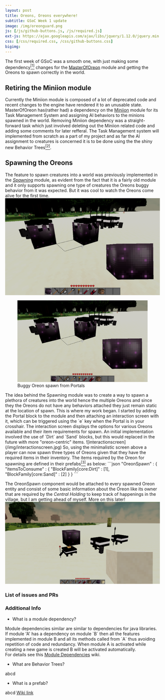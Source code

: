 ```yaml
---
layout: post
title: Oreons, Oreons everywhere!
subtitle: GSoC Week 1 update
image: /img/oreonguard.png
js: [/js/github-buttons.js, /js/required.js]
ext-js: https://ajax.googleapis.com/ajax/libs/jquery/1.12.0/jquery.min.js
css: [/css/required.css, /css/github-buttons.css]
bigimg:
---
```

The first week of GSoC was a smooth one, with just making some dependency<a href="#dependency"><sup>[1]</sup></a> changes for the [MasterOfOreon](https://github.com/Terasology/MasterOfOreon) module and getting the Oreons to spawn correctly in the world.
## Retiring the Miniion module
Currently the Miniion module is composed of a lot of deprecated code and recent changes to the engine have rendered it to an unusable state.
MasterOfOreon has(rather had) a dependency on the [Miniion](https://github.com/Terasology/Miniion) module for its Task Management System and
assigning AI behaviors to the minions spawned in the world. Removing Miniion dependency
was a straight-forward task which just involved deleting out the Miniion related code
and adding some comments for later refferal. The Task Management system will implemented
from scratch as a part of my project and as far the AI assignment to creatures is concerned
it is to be done using the the shiny new Behavior Trees<a href="#BTs"><sup>[2]</sup></a>.

## Spawning the Oreons
The feature to spawn creatures into a world was previously implemented in the
_[Spawning](https://github.com/Terasology/Spawning)_ module, as evident from the
fact that it is a fairly old module and it only supports spawning one type of creatures the Oreons buggy behavior from
it was expected. But it was cool to watch the Oreons come alive for the first time.
![spawning](/img/spawning.png)
<figure>
<img src="/img/spawning.png" alt="spawning">
<figcaption>Buggy Oreon spawn from Portals</figcaption>
</figure>
The idea behind the Spawning module was to create a way to spawn a plethora of creatures
into the world hence the multiple Oreons and since they the Oreons do not have any behaviors
attached they just remain static at the location of spawn.
This is where my work began. I started by adding the Portal block to the module and then
attaching an interaction screen with it, which can be triggered using the `e` key when the
Portal is in your crosshair. The interaction screen displays the options for various Oreons
available and their item requirements for spawn. An initial implementation involved the
use of `Dirt` and `Sand` blocks, but this would replaced in the future with more "oreon-centric"
items.
![interactionscreen](/img/interactionscreen.jpg)
So, using the minimalistic screen above a player can now spawn three types of Oreons given
that they have the required items in their inventory. The items required by the Oreon for
spawning are defined in their prefabs<a href="#prefabs"><sup>[3]</sup></a> as below:
```json
"OreonSpawn" : {
         "itemsToConsume" : {
             "BlockFamily[core:Dirt]" : [1],
             "BlockFamily[core:Sand]" : [2]
         }
 }
```

The OreonSpawn component would be attached to every spawned Oreon entity and consist of some basic
information about the Oreon like its owner that are required by the _Central Holding_ to keep track
of happenings in the village, but I am getting ahead of myself. More on this later!
![spawnedoreons](/img/oreonsspawned.png)

### List of issues and PRs
<div class="github-button" url="https://github.com/Terasology/MasterOfOreon/issues/3"></div>
<div class="github-button" url="https://github.com/Terasology/MasterOfOreon/issues/4"></div>
<div class="github-button" url="https://github.com/Terasology/MasterOfOreon/pull/6"></div>

### Additional Info

<div class="collapsiblecontainer">
<div id="dependency" class="collapsibleheader">

+ What is a module dependency?

</div>
<div class="collapsiblecontent">
Module dependencies similar are similar to dependencies for java libraries. If module
'A' has a dependency on module `B` then all the features implemented in module B and
 all its methods called from `A` thus avoiding repetition of code and redundancy. When module A is activated while creating
a new game is created B will be activated automatically.<br>
For details see this
<a href="https://github.com/MovingBlocks/Terasology/wiki/Module-Dependencies">
Module Dependencies</a> wiki.
</div>
</div>

<div class="collapsiblecontainer">
<div id="BTs" class="collapsibleheader">

+ What are Behavior Trees?

</div>
<div class="collapsiblecontent">
 abcd
</div>
</div>

<div class="collapsiblecontainer">
<div id="prefabs" class="collapsibleheader">

+ What is a prefab?

</div>
<div class="collapsiblecontent">
 abcd
 <a href="https://github.com/MovingBlocks/Terasology/wiki/Entity-System-Architecture#prefabs">
 Wiki link</a>
</div>
</div>

